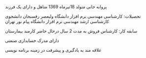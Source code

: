 <!doctype html>
<Html>
<head>
<title>
رزومه شخصی</title>
</head>
<body>
پروانه خانی
متولد 18تیرماه 1369
متاهل و دارای یک فرزند
 
تحصیلات:
کارشناسی مهندسی نرم افزار دانشگاه ولیعصر رفسنجان
دانشجوی کارشناسی ارشد مهندسی نرم افزار دانشگاه پیام نور تهران

سابقه کار:
کارشناس فروش به مدت 2 سال
درحال حاضر کارمند بیمارستان

دارای مدرک حسابداری صنعتی

علاقه مند به یادگیری و پیشرفت در زمینه برنامه نویسی  
</body>
</html>
